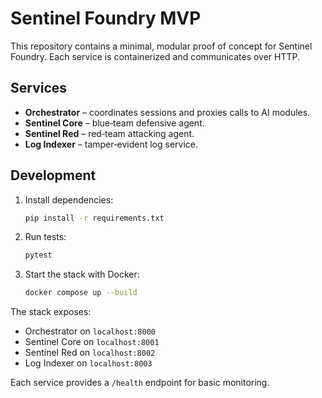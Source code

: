 # Sentinel Foundry MVP

This repository contains a minimal, modular proof of concept for Sentinel Foundry. Each service is containerized and communicates over HTTP.

## Services
- **Orchestrator** – coordinates sessions and proxies calls to AI modules.
- **Sentinel Core** – blue‑team defensive agent.
- **Sentinel Red** – red‑team attacking agent.
- **Log Indexer** – tamper‑evident log service.

## Development
1. Install dependencies:
   ```bash
   pip install -r requirements.txt
   ```
2. Run tests:
   ```bash
   pytest
   ```
3. Start the stack with Docker:
   ```bash
   docker compose up --build
   ```

The stack exposes:
- Orchestrator on `localhost:8000`
- Sentinel Core on `localhost:8001`
- Sentinel Red on `localhost:8002`
- Log Indexer on `localhost:8003`

Each service provides a `/health` endpoint for basic monitoring.
